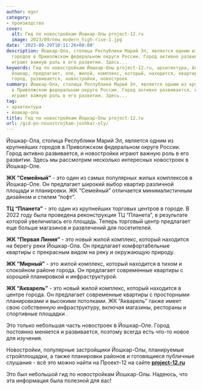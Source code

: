 ```yaml
---
author: egor
category:
- производство
cover:
  alt: Гид по новостройкам Йошкар-Олы project-12.ru
  image: 2023/09/new_modern_high-rise-1.jpg
date: '2023-09-29T10:11:26+00:00'
description: Йошкар-Ола, столица Республики Марий Эл, является одним из крупнейших
  городов в Приволжском федеральном округе России. Город активно развивается, и новостройки
  играют важную роль в его развитии. Здесь...
keywords: Гид по новостройкам Йошкар-Олы project-12.ru, архитектура, йошкар-ола, это,
  йошкар, предлагает, оле, жилой, комплекс, который, находится, квартиры, ола, крупнейших,
  город, развивается, новостройки, новостроек
summary: Йошкар-Ола, столица Республики Марий Эл, является одним из крупнейших городов
  в Приволжском федеральном округе России. Город активно развивается, и новостройки
  играют важную роль в его развитии. Здесь...
tag:
- архитектура
- йошкар-ола
title: Гид по новостройкам Йошкар-Олы project-12.ru
url: /gid-po-novostrojkam-joshkar-oly/
---
```


Йошкар-Ола, столица Республики Марий Эл, является одним из крупнейших городов в Приволжском федеральном округе России. Город активно развивается, и новостройки играют важную роль в его развитии. Здесь мы рассмотрим несколько интересных новостроек в Йошкар-Оле.

**ЖК “Семейный”** \- это один из самых популярных жилых комплексов в Йошкар-Оле. Он предлагает широкий выбор квартир различной площади и планировки. ЖК “Семейный” отличается минималистичным дизайном и стилем “лофт”.

**ТЦ “Планета”** \- это один из крупнейших торговых центров в городе. В 2022 году была проведена реконструкция ТЦ “Планета”, в результате которой увеличилась его площадь. Теперь торговый центр предлагает еще больше магазинов и развлечений для посетителей.

**ЖК “Первая Линия”** \- это новый жилой комплекс, который находится на берегу реки Йошкар-Ола. Он предлагает комфортабельные квартиры с прекрасным видом на реку и окружающую природу.

**ЖК “Мирный”** \- это жилой комплекс, который находится в тихом и спокойном районе города. Он предлагает современные квартиры с хорошей планировкой и инфраструктурой.

**ЖК “Акварель”** \- это новый жилой комплекс, который находится в центре города. Он предлагает современные квартиры с просторными планировками и высокими потолками. ЖК “Акварель” также имеет свою собственную инфраструктуру, включая магазины, рестораны и спортивные площадки .

Это только небольшая часть новостроек в Йошкар-Оле. Город постоянно меняется и развивается, поэтому всегда есть что-то новое для изучения.

Новостройки, популярные застройщики Йошкар\-Олы, планируемые стройплощадки, а также планировки районов и готовящиеся публичные слушания \- всё это можно найти на Проект-12 на сайте [**project-12.ru**](http://project-12.ru/)

Это был небольшой гид по новостройкам Йошкар-Олы. Надеюсь, что эта информация была полезной для вас!